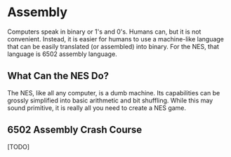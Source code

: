 # Assembly

Computers speak in binary or 1's and 0's. Humans can, but it is not convenient. Instead, it is easier for humans to use a machine-like language that can be easily translated (or assembled) into binary. For the NES, that language is 6502 assembly language.

## What Can the NES Do?

The NES, like all any computer, is a dumb machine. Its capabilities can be grossly simplified into basic arithmetic and bit shuffling. While this may sound primitive, it is really all you need to create a NES game.

## 6502 Assembly Crash Course

[TODO]

